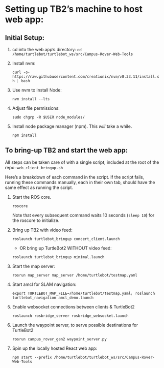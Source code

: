 <h1>Setting up TB2’s machine to host web app:</h1>

<h2>Initial Setup:</h2>

1. cd into the web app’s directory:
	`cd /home/turtlebot/turtlebot_ws/src/Campus-Rover-Web-Tools`


1. Install nvm: 

	`curl -o- https://raw.githubusercontent.com/creationix/nvm/v0.33.11/install.sh | bash`


1. Use nvm to install Node: 

	`nvm install --lts`


1. Adjust file permissions: 

	`sudo chgrp -R $USER node_modules/`


1. Install node package manager (npm). This _will_ take a while.

	`npm install`

<h2>To bring-up TB2 and start the web app:</h2>
	
All steps can be taken care of with a single script, included at the root of the repo: `web_client_bringup.sh`

Here’s a breakdown of each command in the script. If the script fails, running these commands manually, each in their own tab, should have the same effect as running the script.


1. Start the ROS core.

	`roscore`
	
	Note that every subsequent command waits 10 seconds (`sleep 10`) for the roscore to initialize.

1. Bring up TB2 with video feed:

	`roslaunch turtlebot_bringup concert_client.launch`

	- OR bring up TurtleBot2 WITHOUT video feed: 

	`roslaunch turtlebot_bringup minimal.launch`


1. Start the map server:

	`rosrun map_server map_server /home/turtlebot/testmap.yaml`


1. Start amcl for SLAM navigation:

	`export TURTLEBOT_MAP_FILE=/home/turtlebot/testmap.yaml; roslaunch turtlebot_navigation amcl_demo.launch`


1. Enable websocket connections between clients & TurtleBot2

	`roslaunch rosbridge_server rosbridge_websocket.launch`
	
1. Launch  the waypoint server, to serve possible destinations for TurtleBot2


	`rosrun campus_rover_gen2 waypoint_server.py`


1. Spin up the locally hosted React web app:

	`npm start --prefix /home/turtlebot/turtlebot_ws/src/Campus-Rover-Web-Tools`
